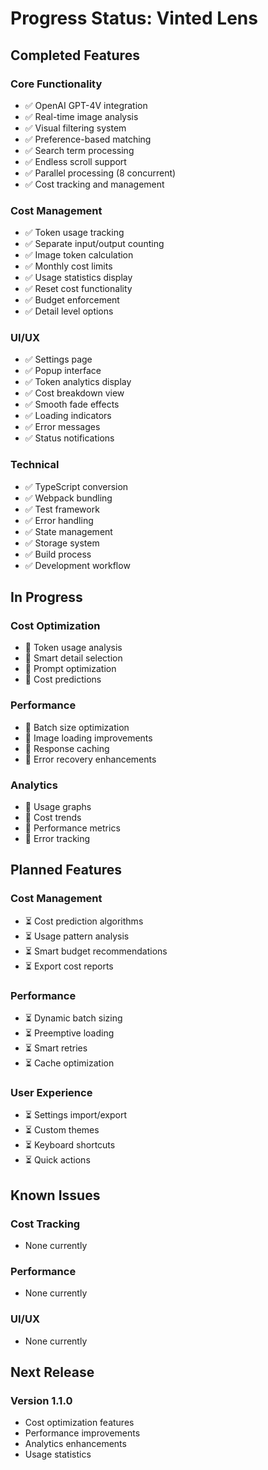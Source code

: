 # Progress Status: Vinted Lens

## Completed Features

### Core Functionality
- ✅ OpenAI GPT-4V integration
- ✅ Real-time image analysis
- ✅ Visual filtering system
- ✅ Preference-based matching
- ✅ Search term processing
- ✅ Endless scroll support
- ✅ Parallel processing (8 concurrent)
- ✅ Cost tracking and management

### Cost Management
- ✅ Token usage tracking
- ✅ Separate input/output counting
- ✅ Image token calculation
- ✅ Monthly cost limits
- ✅ Usage statistics display
- ✅ Reset cost functionality
- ✅ Budget enforcement
- ✅ Detail level options

### UI/UX
- ✅ Settings page
- ✅ Popup interface
- ✅ Token analytics display
- ✅ Cost breakdown view
- ✅ Smooth fade effects
- ✅ Loading indicators
- ✅ Error messages
- ✅ Status notifications

### Technical
- ✅ TypeScript conversion
- ✅ Webpack bundling
- ✅ Test framework
- ✅ Error handling
- ✅ State management
- ✅ Storage system
- ✅ Build process
- ✅ Development workflow

## In Progress

### Cost Optimization
- 🔄 Token usage analysis
- 🔄 Smart detail selection
- 🔄 Prompt optimization
- 🔄 Cost predictions

### Performance
- 🔄 Batch size optimization
- 🔄 Image loading improvements
- 🔄 Response caching
- 🔄 Error recovery enhancements

### Analytics
- 🔄 Usage graphs
- 🔄 Cost trends
- 🔄 Performance metrics
- 🔄 Error tracking

## Planned Features

### Cost Management
- ⏳ Cost prediction algorithms
- ⏳ Usage pattern analysis
- ⏳ Smart budget recommendations
- ⏳ Export cost reports

### Performance
- ⏳ Dynamic batch sizing
- ⏳ Preemptive loading
- ⏳ Smart retries
- ⏳ Cache optimization

### User Experience
- ⏳ Settings import/export
- ⏳ Custom themes
- ⏳ Keyboard shortcuts
- ⏳ Quick actions

## Known Issues

### Cost Tracking
- None currently

### Performance
- None currently

### UI/UX
- None currently

## Next Release

### Version 1.1.0
- Cost optimization features
- Performance improvements
- Analytics enhancements
- Usage statistics
